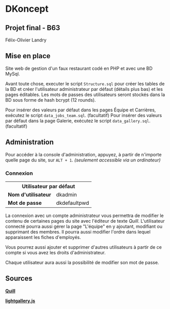 # DKoncept
## Projet final - B63

Félix-Olivier Landry

## Mise en place

Site web de gestion d'un faux restaurant codé en PHP et avec une BD MySql.

Avant toute chose, executer le script `Structure.sql` pour créer les tables de la BD et créer l'utilisateur administrateur par défaut (détails plus bas) et les pages éditables. Les mots de passes des utilisateurs seront stockés dans la BD sous forme de hash bcrypt (12 rounds).

Pour insérer des valeurs par défaut dans les pages Équipe et Carrières, exécutez le script `data_jobs_team.sql`. (facultatif)
Pour insérer des valeurs par défaut dans la page Galerie, exécutez le script `data_gallery.sql`. (facultatif)

## Administration

Pour accéder à la console d'administration, appuyez, à partir de n'importe quelle page du site, sur `ALT + 1`. *(seulement accessible via un ordinateur)*

### Connexion


<table>
    <tr>
        <th colspan="2">Utilisateur par défaut</th>
    </tr>
        <td><b>Nom d'utilisateur</b></td>
        <td>dkadmin</td>
    <tr>
    </tr>
    <tr>
        <td><b>Mot de passe</b></td>
        <td>dkdefaultpwd</td>
    </tr>
</table>

La connexion avec un compte administrateur vous permettra de modifier le contenu de certaines pages du site avec l'éditeur de texte *Quill*.
L'utilisateur connecté pourra aussi gérer la page "L'équipe" en y ajoutant, modifiant ou supprimant des membres. 
Il pourra aussi modifier l'ordre dans lequel apparaissent les fiches d'employés.

Vous pourrez aussi ajouter et supprimer d'autres utilisateurs à partir de ce compte si vous avez les droits d'administrateur.

Chaque utilisateur aura aussi la possibilité de modifier son mot de passe.

## Sources

[**Quill**](https://github.com/quilljs/quill)

[**lightgallery.js**](https://sachinchoolur.github.io/lightgallery.js/)

